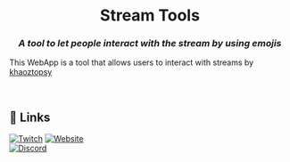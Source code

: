 <div align="center">
  
  # Stream Tools
  ### _A tool to let people interact with the stream by using emojis_
  
</div>
  
This WebApp is a tool that allows users to interact with streams by [khaoztopsy][twitch]

<br />

## 🔗 Links
[![Twitch](https://img.shields.io/twitch/status/khaoztopsy?style=for-the-badge)][twitch]
[![Website](https://img.shields.io/badge/Website-kurtlourens.com-blue?color=7986cc&style=for-the-badge)][twitch] <br />
[![Discord](https://img.shields.io/badge/Discord-AssistantApps-blue?color=5865F2&style=for-the-badge)][discord] <br />



<!-- Links used in the page -->

[kurtlourensWebsite]: https://kurtlourens.com?ref=KurtLourensStream
[twitch]: https://twitch.tv/khaoztopsy?ref=KurtLourensStream
[discord]: https://assistantapps.com/discord?ref=KurtLourensStream
